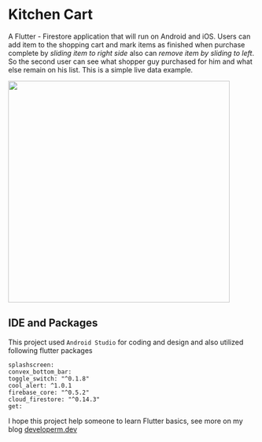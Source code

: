 # Kitchen Cart

A Flutter - Firestore application that will run on Android and  iOS. Users can add item to the shopping cart and mark items  as finished when purchase complete by *sliding item to right side* also can *remove item by sliding to left*. So the second user can see what shopper guy purchased for him and what else remain on his list. This is a simple live data example.

<img src="Screenshot_1605452680.png" width=450>

## IDE and  Packages

This project used `Android Studio` for coding and design and also utilized following flutter packages

```
splashscreen:
convex_bottom_bar:
toggle_switch: "^0.1.8"
cool_alert: ^1.0.1
firebase_core: "^0.5.2"
cloud_firestore: "^0.14.3"
get:
```

 I hope this project help someone to learn Flutter basics, see more on my blog [developerm.dev]()
